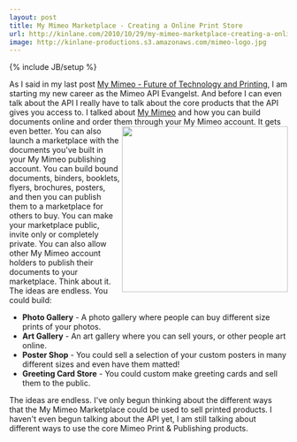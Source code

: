 ```yaml
---
layout: post
title: My Mimeo Marketplace - Creating a Online Print Store
url: http://kinlane.com/2010/10/29/my-mimeo-marketplace-creating-a-online-print-store/
image: http://kinlane-productions.s3.amazonaws.com/mimeo-logo.jpg
---
```

{% include JB/setup %}
<p>
     As I said in my last post <a href="http://www.kinlane.com/2010/10/my-mimeo-future-of-technology-and-printing/">My Mimeo - Future of Technology and Printing,</a> I am starting my new career as the Mimeo API Evangelst. And before I can even talk about the API I really have to talk about the core products that the API gives you access to. I talked about <a href="http://my.mimeo.com">My Mimeo</a> and how you can build documents online and order them through your My Mimeo account. It gets even better. <img class="c1" src="http://kinlane-productions.s3.amazonaws.com/mimeo-logo.jpg" alt="" width="300" align="right" /> You can also launch a marketplace with the documents you've built in your My Mimeo publishing account. You can build bound documents, binders, booklets, flyers, brochures, posters, and then you can publish them to a marketplace for others to buy. You can make your marketplace public, invite only or completely private. You can also allow other My Mimeo account holders to publish their documents to your marketplace. Think about it. The ideas are endless. You could build:
</p>
<ul class="mainlist">
     <li>
          <strong>Photo Gallery</strong> - A photo gallery where people can buy different size prints of your photos.
     </li>
     <li>
          <strong>Art Gallery</strong> - An art gallery where you can sell yours, or other people art online.
     </li>
     <li>
          <strong>Poster Shop</strong> - You could sell a selection of your custom posters in many different sizes and even have them matted!
     </li>
     <li>
          <strong>Greeting Card Store</strong> - You could custom make greeting cards and sell them to the public.
     </li>
</ul>
<p>
     The ideas are endless. I've only begun thinking about the different ways that the My Mimeo Marketplace could be used to sell printed products. I haven't even begun talking about the API yet, I am still talking about different ways to use the core Mimeo Print &amp; Publishing products.
</p>
